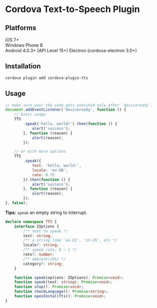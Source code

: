 # Cordova Text-to-Speech Plugin

## Platforms

iOS 7+  
Windows Phone 8  
Android 4.0.3+ (API Level 15+)
Electron (cordova-electron 3.0+)

## Installation

```sh
cordova plugin add cordova-plugin-tts
```

## Usage

```javascript
// make sure your the code gets executed only after `deviceready`.
document.addEventListener('deviceready', function () {
    // basic usage
    TTS
        .speak('hello, world!').then(function () {
            alert('success');
        }, function (reason) {
            alert(reason);
        });

    // or with more options
    TTS
        .speak({
            text: 'hello, world!',
            locale: 'en-GB',
            rate: 0.75
        }).then(function () {
            alert('success');
        }, function (reason) {
            alert(reason);
        });
}, false);
```

**Tips:** `speak` an empty string to interrupt.

```typescript
declare namespace TTS {
    interface IOptions {
        /** text to speak */
        text: string;
        /** a string like 'en-US', 'zh-CN', etc */
        locale?: string;
        /** speed rate, 0 ~ 1 */
        rate?: number;
        /** ambient(iOS) */
        category?: string;
    }

    function speak(options: IOptions): Promise<void>;
    function speak(text: string): Promise<void>;
    function stop(): Promise<void>;
    function checkLanguage(): Promise<string>;
    function openInstallTts(): Promise<void>;
}
```

